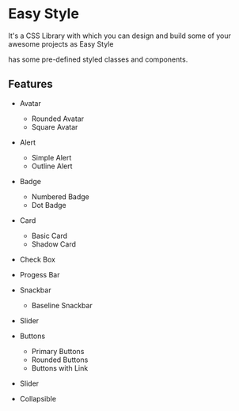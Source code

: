 # Easy Style
It's a CSS Library with which you can design and build some of your awesome projects as Easy Style

has some pre-defined styled classes and components.

## Features

- Avatar
  - Rounded Avatar
  - Square Avatar

- Alert
  - Simple Alert
  - Outline Alert

- Badge
  - Numbered Badge
  - Dot Badge

- Card
  - Basic Card
  - Shadow Card
	
- Check Box

- Progess Bar

- Snackbar
  - Baseline Snackbar

- Slider

- Buttons
  - Primary Buttons
  - Rounded Buttons
  - Buttons with Link

- Slider

- Collapsible
